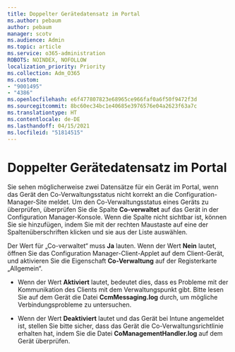 ```yaml
---
title: Doppelter Gerätedatensatz im Portal
ms.author: pebaum
author: pebaum
manager: scotv
ms.audience: Admin
ms.topic: article
ms.service: o365-administration
ROBOTS: NOINDEX, NOFOLLOW
localization_priority: Priority
ms.collection: Adm_O365
ms.custom:
- "9001495"
- "4386"
ms.openlocfilehash: e6f477807823e68965ce966faf0a6f50f9472f3d
ms.sourcegitcommit: 8bc60ec34bc1e40685e3976576e04a2623f63a7c
ms.translationtype: HT
ms.contentlocale: de-DE
ms.lasthandoff: 04/15/2021
ms.locfileid: "51814515"
---
```

# <a name="duplicate-device-record-in-the-portal"></a>Doppelter Gerätedatensatz im Portal

Sie sehen möglicherweise zwei Datensätze für ein Gerät im Portal, wenn das Gerät den Co-Verwaltungsstatus nicht korrekt an die Configuration-Manager-Site meldet. Um den Co-Verwaltungsstatus eines Geräts zu überprüfen, überprüfen Sie die Spalte **Co-verwaltet** auf das Gerät in der Configuration Manager-Konsole. Wenn die Spalte nicht sichtbar ist, können Sie sie hinzufügen, indem Sie mit der rechten Maustaste auf eine der Spaltenüberschriften klicken und sie aus der Liste auswählen.

Der Wert für „Co-verwaltet“ muss **Ja** lauten. Wenn der Wert **Nein** lautet, öffnen Sie das Configuration Manager-Client-Applet auf dem Client-Gerät, und aktivieren Sie die Eigenschaft **Co-Verwaltung** auf der Registerkarte „Allgemein“.

- Wenn der Wert **Aktiviert** lautet, bedeutet dies, dass es Probleme mit der Kommunikation des Clients mit dem Verwaltungspunkt gibt. Bitte lesen Sie auf dem Gerät die Datei **CcmMessaging.log** durch, um mögliche Verbindungsprobleme zu untersuchen.

- Wenn der Wert **Deaktiviert** lautet und das Gerät bei Intune angemeldet ist, stellen Sie bitte sicher, dass das Gerät die Co-Verwaltungsrichtlinie erhalten hat, indem Sie die Datei **CoManagementHandler.log** auf dem Gerät überprüfen.
